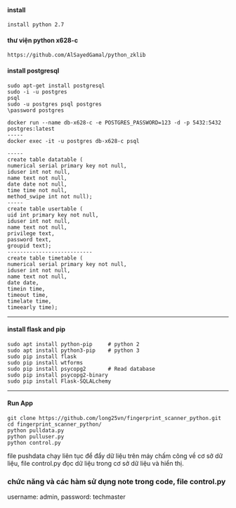 #### install
    install python 2.7

#### thư viện python x628-c
    https://github.com/AlSayedGamal/python_zklib

#### install postgresql
    sudo apt-get install postgresql
    sudo -i -u postgres
    psql
    sudo -u postgres psql postgres
    \password postgres
    
    docker run --name db-x628-c -e POSTGRES_PASSWORD=123 -d -p 5432:5432 postgres:latest
	-----
    docker exec -it -u postgres db-x628-c psql
    
	-----
    create table datatable (
    numerical serial primary key not null,
    iduser int not null,
    name text not null,
    date date not null,
    time time not null,
    method_swipe int not null);
    -----
    create table usertable (
    uid int primary key not null,
    iduser int not null,
    name text not null, 
    privilege text,
    password text,
    groupid text);
    ---------------------------
    create table timetable (
    numerical serial primary key not null,
    iduser int not null,
    name text not null,
    date date,
    timein time,
    timeout time,
    timelate time,
    timeearly time);

----------
#### install flask and pip
    sudo apt install python-pip	    # python 2
    sudo apt install python3-pip	# python 3
    sudo pip install flask          
    sudo pip install wtforms
    sudo pip install psycopg2       # Read database
    sudo pip install psycopg2-binary
    sudo pip install Flask-SQLALchemy


----------
#### Run App
    git clone https://github.com/long25vn/fingerprint_scanner_python.git
    cd fingerprint_scanner_python/
    python pulldata.py
    python pulluser.py
    python control.py

file pushdata chạy liên tục để đẩy dữ liệu trên máy chấm công về cơ sở dữ liệu, file control.py đọc dữ liệu trong cơ sở dữ liệu và hiển thị.

### chức năng và các hàm sử dụng note trong code, file control.py

username: admin, password: techmaster
